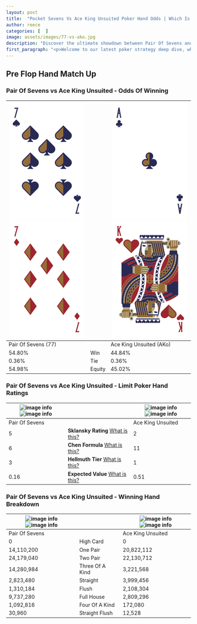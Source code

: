 ```yaml
---
layout: post
title:  "Pocket Sevens Vs Ace King Unsuited Poker Hand Odds | Which Is The Better Hand In Poker? A Complete Guide"
author: reece
categories: [  ]
image: assets/images/77-vs-ako.jpg
description: "Discover the ultimate showdown between Pair Of Sevens and Ace King Unsuited in poker! Uncover the odds, strategies, and scenarios where one hand triumphs over the other. Get ready to up your poker game with this thrilling analysis."
first_paragraph: "<p>Welcome to our latest poker strategy deep dive, where we're pitting two distinct hands against each other in a high-stakes showdown: Pair Of Sevens vs Ace King Unsuited.</p><p>In the dynamic world of poker, every decision counts, and knowing which hand holds the upper hand is key to your success at the table.</p><p>In this article, we'll dissect these two hands, explore the scenarios where one dominates the other, and equip you with the knowledge to make strategic choices that can tip the odds in your favor.</p><p>Get ready to unravel the intriguing dynamics of these poker hands and elevate your game to new heights.</p>"
---
```




[comment]: # (sp0)

## Pre Flop Hand Match Up

<div class="table hand-ratings" markdown="1"> 



### Pair Of Sevens vs Ace King Unsuited - Odds Of Winning


    
| ![image info](assets/images/hand1/7.png) ![image info](assets/images/hand1/7o.png) |  | ![image info](assets/images/hand2/a.png) ![image info](assets/images/hand2/ko.png) |
| -------- | -------- | -------- |
| Pair Of Sevens (77) |  | Ace King Unsuited (AKo) |
| 54.80% | Win | 44.84% |
| 0.36% | Tie | 0.36% |
| 54.98% | Equity | 45.02% |




[comment]: # (sp1)



### Pair Of Sevens vs Ace King Unsuited - Limit Poker Hand Ratings


    
| ![image info](https://www.riverpairs.com/assets/images/hand1/7.png) ![image info](https://www.riverpairs.com/assets/images/hand1/7o.png) |  | ![image info](https://www.riverpairs.com/assets/images/hand2/a.png) ![image info](https://www.riverpairs.com/assets/images/hand2/ko.png) |
| -------- | -------- | -------- |
| Pair Of Sevens |  | Ace King Unsuited |
| 5 | **Sklansky Rating** [What is this?](/sklansky-rating-explained) | 2 |
| 6 | **Chen Formula** [What is this?](/chen-formula-explained) | 11 |
| 3 | **Hellmuth Tier** [What is this?](/Hellmuth-tier-explained) | 1 |
| 0.16 | **Expected Value** [What is this?](/expected-value-explained) | 0.51 |




[comment]: # (sp2)



### Pair Of Sevens vs Ace King Unsuited - Winning Hand Breakdown


    
| ![image info](https://www.riverpairs.com/assets/images/hand1/7.png) ![image info](https://www.riverpairs.com/assets/images/hand1/7o.png) |  | ![image info](https://www.riverpairs.com/assets/images/hand2/a.png) ![image info](https://www.riverpairs.com/assets/images/hand2/ko.png) |
| -------- | -------- | -------- |
| Pair Of Sevens |  | Ace King Unsuited |
| 0 | High Card | 0 |
| 14,110,200 | One Pair | 20,822,112 |
| 24,179,040 | Two Pair | 22,130,712 |
| 14,280,984 | Three Of A Kind | 3,221,568 |
| 2,823,480 | Straight | 3,999,456 |
| 1,310,184 | Flush | 2,108,304 |
| 9,737,280 | Full House | 2,809,296 |
| 1,092,816 | Four Of A Kind | 172,080 |
| 30,960 | Straight Flush | 12,528 |




[comment]: # (sp3)



</div>

[comment]: # (sp4)



[comment]: # (sp5)

